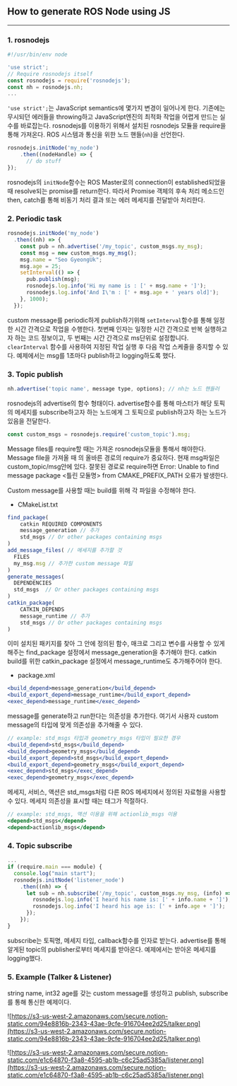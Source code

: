 ## How to generate ROS Node using JS

---

### 1. rosnodejs

```jsx
#!/usr/bin/env node

'use strict';
// Require rosnodejs itself
const rosnodejs = require('rosnodejs');
const nh = rosnodejs.nh;
...
```

`'use strict';`는 JavaScript semantics에 몇가지 변경이 일어나게 한다. 기존에는 무시되던 에러들을 throwing하고 JavaScript엔진의 최적화 작업을 어렵게 만드는 실수를 바로잡는다. rosnodejs를 이용하기 위해서 설치된 rosnodejs 모듈을 require을 통해 가져온다. ROS 시스템과 통신을 위한 노드 핸들(`nh`)을 선언한다. 

```jsx
rosnodejs.initNode('my_node')
	.then((nodeHandle) => {
	  // do stuff
});
```

rosnodejs의 `initNode`함수는 ROS Master로의 connection이 established되었을 때 resolve되는 promise를 return한다. 따라서 Promise 객체의 후속 처리 메소드인 then, catch를 통해 비동기 처리 결과 또는 에러 메세지를 전달받아 처리한다.

### 2. Periodic task

```jsx
rosnodejs.initNode('my_node')
  .then((nh) => {
    const pub = nh.advertise('/my_topic', custom_msgs.my_msg);
    const msg = new custom_msgs.my_msg();
    msg.name = "Seo GyeongUk";
    msg.age = 25;
    setInterval(() => {
      pub.publish(msg);
      rosnodejs.log.info('Hi my name is : [' + msg.name + ']');
      rosnodejs.log.info('And I\'m : [' + msg.age + ' years old]');
    }, 1000);
  });
```

custom message를 periodic하게 publish하기위해 `setInterval`함수를 통해 일정한 시간 간격으로 작업을 수행한다. 첫번째 인자는 일정한 시간 간격으로 반복 실행하고자 하는 코드 정보이고, 두 번째는 시간 간격으로 ms단위로 설정합니다. `clearInterval` 함수를 사용하여 지정된 작업 실행 후 다음 작업 스케줄을 중지할 수 있다. 예제에서는 msg를 1초마다 publish하고 logging하도록 했다.

### 3. Topic publish

```jsx
nh.advertise('topic name', message type, options); // nh는 노드 핸들러
```

rosnodejs의 advertise의 함수 형태이다. advertise함수를 통해 마스터가 해당 토픽의 메세지를 subscribe하고자 하는 노드에게 그 토픽으로 publish하고자 하는 노드가 있음을 전달한다.

```jsx
const custom_msgs = rosnodejs.require('custom_topic').msg;
```

Message files를 require할 때는 가져온 rosnodejs모듈을 통해서 해야한다. Message file을 가져올 때 의 올바른 경로의 require가 중요하다. 현재 msg파일은 custom_topic/msg안에 있다. 잘못된 경로로 require하면 Error: Unable to find message package <틀린 모둘명> from CMAKE_PREFIX_PATH 오류가 발생한다.

Custom message를 사용할 때는 build를 위해 각 파일을 수정해야 한다.

- CMakeList.txt

```jsx
find_package(
    catkin REQUIRED COMPONENTS
    message_generation // 추가
    std_msgs // Or other packages containing msgs   
)
add_message_files( // 메세지를 추가할 것
  FILES
  my_msg.msg // 추가한 custom message 파일
)
generate_messages(
  DEPENDENCIES
  std_msgs  // Or other packages containing msgs
)
catkin_package(
    CATKIN_DEPENDS
    message_runtime // 추가
    std_msgs // Or other packages containing msgs
)
```

이미 설치된 패키지를 찾아 그 안에 정의된 함수, 매크로 그리고 변수를 사용할 수 있게 해주는 find_package 설정에서 message_generation을 추가해야 한다. catkin build를 위한 catkin_package 설정에서 message_runtime도 추가해주어야 한다.

- package.xml

```jsx
<build_depend>message_generation</build_depend>
<build_export_depend>message_runtime</build_export_depend>
<exec_depend>message_runtime</exec_depend>
```

message를 generate하고 run한다는 의존성을 추가한다. 여기서 사용자 custom message의 타입에 맞게 의존성을 추가해줄 수 있다.

```jsx
// example: std_msgs 타입과 geometry_msgs 타입이 필요한 경우
<build_depend>std_msgs</build_depend>
<build_depend>geometry_msgs</build_depend>
<build_export_depend>std_msgs</build_export_depend>
<build_export_depend>geometry_msgs</build_export_depend>
<exec_depend>std_msgs</exec_depend>
<exec_depend>geometry_msgs</exec_depend>
```

메세지, 서비스, 액션은 std_msgs처럼 다른 ROS 메세지에서 정의된 자료형을 사용할 수 있다. 메세지 의존성을 표시할 때는 <depend> 태그가 적절하다.

```jsx
// example: std_msgs, 액션 이용을 위해 actionlib_msgs 이용
<depend>std_msgs</depend>
<depend>actionlib_msgs</depend>
```

### 4. Topic subscribe

```jsx
...
if (require.main === module) {
  console.log("main start");
  rosnodejs.initNode('listener_node')
    .then((nh) => {
      let sub = nh.subscribe('/my_topic', custom_msgs.my_msg, (info) => {
        rosnodejs.log.info('I heard his name is: [' + info.name + ']');
        rosnodejs.log.info('I heard his age is: [' + info.age + ']');
      });
    });
}
```

subscribe는 토픽명, 메세지 타입, callback함수를 인자로 받는다. advertise를 통해 알게된 topic의 publisher로부터 메세지를 받아온다. 예제에서는 받아온 메세지를 logging했다.

### 5. Example (Talker & Listener)

string name, int32 age를 갖는 custom message를 생성하고 publish, subscribe를 통해 통신한 예제이다.

![https://s3-us-west-2.amazonaws.com/secure.notion-static.com/94e8816b-2343-43ae-9cfe-916704ee2d25/talker.png](https://s3-us-west-2.amazonaws.com/secure.notion-static.com/94e8816b-2343-43ae-9cfe-916704ee2d25/talker.png)

![https://s3-us-west-2.amazonaws.com/secure.notion-static.com/e1c64870-f3a8-4595-ab1b-c6c25ad5385a/listener.png](https://s3-us-west-2.amazonaws.com/secure.notion-static.com/e1c64870-f3a8-4595-ab1b-c6c25ad5385a/listener.png)
